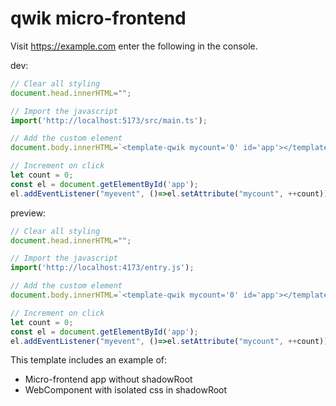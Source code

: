 # qwik micro-frontend
Visit https://example.com enter the following in the console.

dev:
```javascript
// Clear all styling
document.head.innerHTML="";

// Import the javascript
import('http://localhost:5173/src/main.ts');

// Add the custom element
document.body.innerHTML=`<template-qwik mycount='0' id='app'></template-qwik>`;

// Increment on click
let count = 0;
const el = document.getElementById('app');
el.addEventListener("myevent", ()=>el.setAttribute("mycount", ++count));
```

preview:
```javascript
// Clear all styling
document.head.innerHTML="";

// Import the javascript
import('http://localhost:4173/entry.js');

// Add the custom element
document.body.innerHTML=`<template-qwik mycount='0' id='app'></template-qwik>`;

// Increment on click
let count = 0;
const el = document.getElementById('app');
el.addEventListener("myevent", ()=>el.setAttribute("mycount", ++count));
```

This template includes an example of:
- Micro-frontend app without shadowRoot
- WebComponent with isolated css in shadowRoot